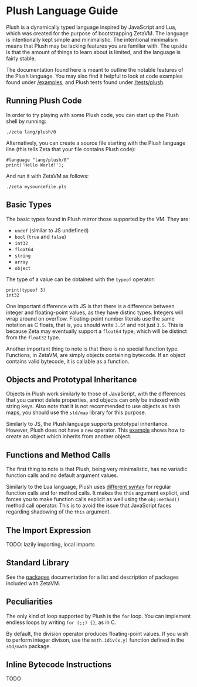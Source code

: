 # Plush Language Guide

Plush is a dynamically typed language inspired by JavaScript and Lua, which
was created for the purpose of bootstrapping ZetaVM. The language is
intentionally kept simple and minimalistic. The intentional minimalism means
that Plush may be lacking features you are familiar with. The upside is that
the amount of things to learn about is limited, and the language is fairly
stable.

The documentation found here is meant to outline the notable features of
the Plush language. You may also find it helpful to look at code examples
found under [/examples](/examples), and Plush tests found under
[/tests/plush](/tests/plush).

## Running Plush Code

In order to try playing with some Plush code, you can start up the
Plush shell by running:

```
./zeta lang/plush/0
```

Alternatively, you can create a source file starting with the
Plush language line (this tells Zeta that your file contains Plush code):

```
#language "lang/plush/0"
print('Hello World!');
```

And run it with ZetaVM as follows:

```
./zeta mysourcefile.pls
```

## Basic Types

The basic types found in Plush mirror those supported by the VM. They are:
- `undef` (similar to JS undefined)
- `bool` (`true` and `false`)
- `int32`
- `float64`
- `string`
- `array`
- `object`

The type of a value can be obtained with the `typeof` operator:

```
print(typeof 3)
int32
```

One important difference with JS is that there is a difference between
integer and floating-point values, as they have distinc types. Integers
will wrap around on overflow. Floating-point number literals use the same
notation as C floats, that is, you should write `3.5f` and not just `3.5`.
This is because Zeta may eventually support a `float64` type, which will be
distinct from the `float32` type.

Another important thing to note is that there is no special function type.
Functions, in ZetaVM, are simply objects containing bytecode. If an object
contains valid bytecode, it is callable as a function.

## Objects and Prototypal Inheritance

Objects in Plush work similarly to those of JavaScript, with the differences
that you cannot delete properties, and objects can only be indexed with
string keys. Also note that it is not recommended to use objects as hash
maps, you should use the `std/map` library for this purpose.

Similarly to JS, the Plush language supports prototypal inheritance. However,
Plush does not have a `new` operator. This [example](/tests/plush/obj_ext.pls)
shows how to create an object which inherits from another object.

## Functions and Method Calls

The first thing to note is that Plush, being very minimalistic, has no
variadic function calls and no default argument values.

Similarly to the Lua language, Plush uses
[different syntax](/tests/plush/method_calls.pls) for regular
function calls and for method calls. It makes the `this` argument explicit,
and forces you to make function calls explicit as well using the `obj:method()`
method call operator. This is to avoid the issue that
JavaScript faces regarding shadowing of the `this` argument.

## The Import Expression

TODO: lazily importing, local imports

## Standard Library

See the [packages](/docs/packages.md) documentation for a list and
description of packages included with ZetaVM.

## Peculiarities

The only kind of loop supported by Plush is the `for` loop. You can
implement endless loops by writing `for (;;) {}`, as in C.

By default, the division operator produces floating-point values. If you
wish to perform integer divison, use the `math.idiv(x,y)` function defined
in the `std/math` package.

## Inline Bytecode Instructions

TODO

